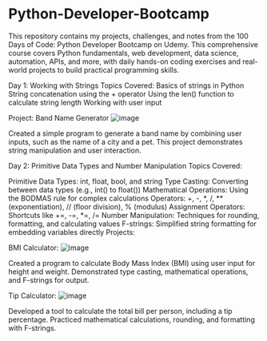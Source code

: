 # Python-Developer-Bootcamp
This repository contains my projects, challenges, and notes from the 100 Days of Code: Python Developer Bootcamp on Udemy. This comprehensive course covers Python fundamentals, web development, data science, automation, APIs, and more, with daily hands-on coding exercises and real-world projects to build practical programming skills.

Day 1: Working with Strings
Topics Covered:
Basics of strings in Python
String concatenation using the + operator
Using the len() function to calculate string length
Working with user input

Project:
Band Name Generator
![image](https://github.com/user-attachments/assets/98593d1e-8a31-4952-9fa8-9e6ffd4256bb)


Created a simple program to generate a band name by combining user inputs, such as the name of a city and a pet. This project demonstrates string manipulation and user interaction.

Day 2: Primitive Data Types and Number Manipulation
Topics Covered:

Primitive Data Types: int, float, bool, and string
Type Casting: Converting between data types (e.g., int() to float())
Mathematical Operations:
Using the BODMAS rule for complex calculations
Operators: +, -, *, /, ** (exponentiation), // (floor division), % (modulus)
Assignment Operators: Shortcuts like +=, -=, *=, /=
Number Manipulation: Techniques for rounding, formatting, and calculating values
F-strings: Simplified string formatting for embedding variables directly
Projects:

BMI Calculator:
![image](https://github.com/user-attachments/assets/d449f78a-fbc3-4b4e-989f-065f00e2aed8)

Created a program to calculate Body Mass Index (BMI) using user input for height and weight.
Demonstrated type casting, mathematical operations, and F-strings for output.

Tip Calculator:
![image](https://github.com/user-attachments/assets/e79a9a99-185d-482c-8395-d0b7226fef60)

Developed a tool to calculate the total bill per person, including a tip percentage.
Practiced mathematical calculations, rounding, and formatting with F-strings.
